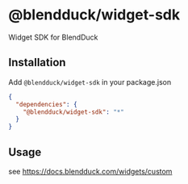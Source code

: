 # @blendduck/widget-sdk

Widget SDK for BlendDuck

## Installation

Add `@blendduck/widget-sdk` in your package.json

```json
{
  "dependencies": {
    "@blendduck/widget-sdk": "*"
  }
}
```

## Usage

see https://docs.blendduck.com/widgets/custom